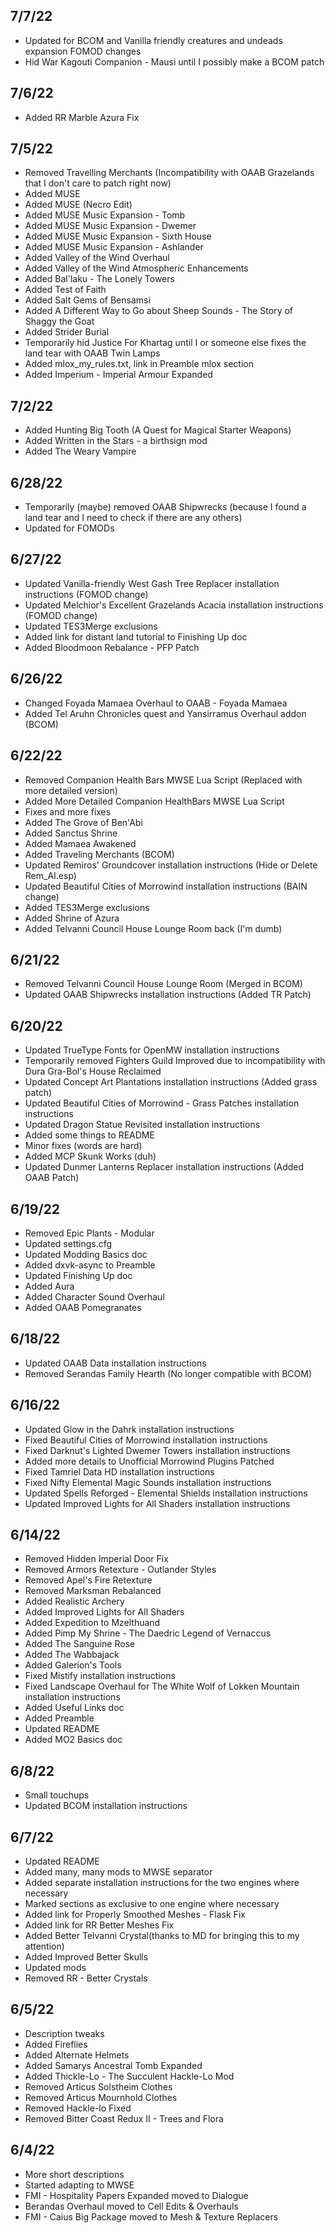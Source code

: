 ## 7/7/22
- Updated for BCOM and Vanilla friendly creatures and undeads expansion FOMOD changes
- Hid War Kagouti Companion - Mausi until I possibly make a BCOM patch

## 7/6/22
- Added RR Marble Azura Fix

## 7/5/22
- Removed Travelling Merchants (Incompatibility with OAAB Grazelands that I don't care to patch right now)
- Added MUSE
- Added MUSE (Necro Edit)
- Added MUSE Music Expansion - Tomb
- Added MUSE Music Expansion - Dwemer
- Added MUSE Music Expansion - Sixth House
- Added MUSE Music Expansion - Ashlander
- Added Valley of the Wind Overhaul
- Added Valley of the Wind Atmospheric Enhancements
- Added Bal'laku - The Lonely Towers
- Added Test of Faith
- Added Salt Gems of Bensamsi
- Added A Different Way to Go about Sheep Sounds - The Story of Shaggy the Goat
- Added Strider Burial
- Temporarily hid Justice For Khartag until I or someone else fixes the land tear with OAAB Twin Lamps
- Added mlox_my_rules.txt, link in Preamble mlox section
- Added Imperium - Imperial Armour Expanded

## 7/2/22
- Added Hunting Big Tooth (A Quest for Magical Starter Weapons)
- Added Written in the Stars - a birthsign mod
- Added The Weary Vampire

## 6/28/22
- Temporarily (maybe) removed OAAB Shipwrecks (because I found a land tear and I need to check if there are any others)
- Updated for FOMODs

## 6/27/22
- Updated Vanilla-friendly West Gash Tree Replacer installation instructions (FOMOD change)
- Updated Melchior's Excellent Grazelands Acacia installation instructions (FOMOD change)
- Updated TES3Merge exclusions
- Added link for distant land tutorial to Finishing Up doc
- Added Bloodmoon Rebalance - PFP Patch

## 6/26/22
- Changed Foyada Mamaea Overhaul to OAAB - Foyada Mamaea
- Added Tel Aruhn Chronicles quest and Yansirramus Overhaul addon (BCOM)

## 6/22/22
- Removed Companion Health Bars MWSE Lua Script (Replaced with more detailed version)
- Added More Detailed Companion HealthBars MWSE Lua Script
- Fixes and more fixes
- Added The Grove of Ben'Abi
- Added Sanctus Shrine
- Added Mamaea Awakened
- Added Traveling Merchants (BCOM)
- Updated Remiros' Groundcover installation instructions (Hide or Delete Rem_AI.esp)
- Updated Beautiful Cities of Morrowind installation instructions (BAIN change)
- Added TES3Merge exclusions
- Added Shrine of Azura
- Added Telvanni Council House Lounge Room back (I'm dumb)

## 6/21/22
- Removed Telvanni Council House Lounge Room (Merged in BCOM)
- Updated OAAB Shipwrecks installation instructions (Added TR Patch)

## 6/20/22
- Updated TrueType Fonts for OpenMW installation instructions
- Temporarily removed Fighters Guild Improved due to incompatibility with Dura Gra-Bol's House Reclaimed
- Updated Concept Art Plantations installation instructions (Added grass patch)
- Updated Beautiful Cities of Morrowind - Grass Patches installation instructions
- Updated Dragon Statue Revisited installation instructions
- Added some things to README
- Minor fixes (words are hard)
- Added MCP Skunk Works (duh)
- Updated Dunmer Lanterns Replacer installation instructions (Added OAAB Patch)

## 6/19/22
- Removed Epic Plants - Modular
- Updated settings.cfg
- Updated Modding Basics doc
- Added dxvk-async to Preamble
- Updated Finishing Up doc
- Added Aura
- Added Character Sound Overhaul
- Added OAAB Pomegranates

## 6/18/22
- Updated OAAB Data installation instructions
- Removed Serandas Family Hearth (No longer compatible with BCOM)

## 6/16/22
- Updated Glow in the Dahrk installation instructions
- Fixed Beautiful Cities of Morrowind installation instructions
- Fixed Darknut's Lighted Dwemer Towers installation instructions
- Added more details to Unofficial Morrowind Plugins Patched
- Fixed Tamriel Data HD installation instructions
- Fixed Nifty Elemental Magic Sounds installation instructions
- Updated Spells Reforged - Elemental Shields installation instructions
- Updated Improved Lights for All Shaders installation instructions

## 6/14/22
- Removed Hidden Imperial Door Fix
- Removed Armors Retexture - Outlander Styles
- Removed Apel's Fire Retexture
- Removed Marksman Rebalanced
- Added Realistic Archery
- Added Improved Lights for All Shaders
- Added Expedition to Mzelthuand
- Added Pimp My Shrine - The Daedric Legend of Vernaccus
- Added The Sanguine Rose
- Added The Wabbajack
- Added Galerion's Tools
- Fixed Mistify installation instructions
- Fixed Landscape Overhaul for The White Wolf of Lokken Mountain installation instructions
- Added Useful Links doc
- Added Preamble
- Updated README
- Added MO2 Basics doc

## 6/8/22
- Small touchups 
- Updated BCOM installation instructions

## 6/7/22
- Updated README
- Added many, many mods to MWSE separator
- Added separate installation instructions for the two engines where necessary
- Marked sections as exclusive to one engine where necessary
- Added link for Properly Smoothed Meshes - Flask Fix
- Added link for RR Better Meshes Fix
- Added Better Telvanni Crystal(thanks to MD for bringing this to my attention)
- Added Improved Better Skulls
- Updated mods
- Removed RR - Better Crystals

## 6/5/22
- Description tweaks
- Added Fireflies
- Added Alternate Helmets
- Added Samarys Ancestral Tomb Expanded
- Added Thickle-Lo - The Succulent Hackle-Lo Mod
- Removed Articus Solstheim Clothes
- Removed Articus Mournhold Clothes
- Removed Hackle-lo Fixed
- Removed Bitter Coast Redux II - Trees and Flora

## 6/4/22
- More short descriptions
- Started adapting to MWSE
- FMI - Hospitality Papers Expanded moved to Dialogue 
- Berandas Overhaul moved to Cell Edits & Overhauls 
- FMI - Caius Big Package moved to Mesh & Texture Replacers 
